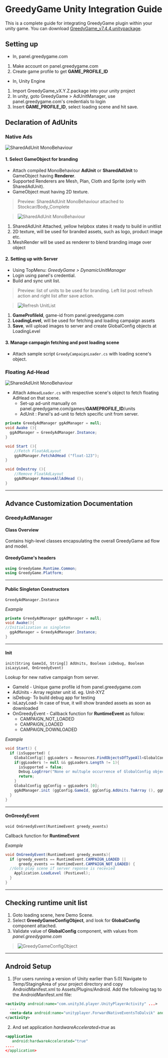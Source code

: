 GreedyGame Unity Integration Guide
===================

This is a complete guide for integrating GreedyGame plugin within your unity game. You can download [GreedyGame_v7.4.4.unitypackage](current-sdk/GreedyGame_v7.4.4.unitypackage).


## Setting up
* In, panel.greedygame.com
 1. Make account on panel.greedygame.com
 2. Create game profile to get **GAME_PROFILE_ID**
* In, Unity Engine
 1. Import GreedyGame_vX.Y.Z.package into your unity project
 2. In unity, goto GreedyGame > AdUnitManager, use panel.greedygame.com's credentials to login
 3. Insert **GAME_PROFILE_ID**, select loading scene and hit save.

## Declaration of AdUnits
### Native Ads
![SharedAdUnit MonoBehaviour](https://raw.githubusercontent.com/GreedyGame/Unity-Sample/master/screen-shots/1_branded_game.png?raw=true "SharedAdUnit MonoBehaviour attached to Stockcar/Body_Complete" )

#### 1. Select GameObject for branding
* Attach compiled MonoBehaviour **AdUnit** or **SharedAdUnit**  to GameObject having **Renderer**.
* Supported Renderers are Mesh, Plan, Cloth and Sprite (only with SharedAdUnit).
* GameObject must having 2D texture.

> Preview: SharedAdUnit MonoBehaviour attached to Stockcar/Body_Complete

> ![SharedAdUnit MonoBehaviour](https://raw.githubusercontent.com/GreedyGame/Unity-Sample/master/screen-shots/2_attached_monobehaviour.png?raw=true "SharedAdUnit MonoBehaviour attached to Stockcar/Body_Complete" )
 1. SharedAdUnit Attached, yellow helpbox states it ready to build in unitlist
 2. 2D texture, will be used for branded assets, such as logo, product image etc.
 3. MeshRender will be used as renderer to blend branding image over object

#### 2. Setting up with Server
* Using TopMenu: *GreedyGame > DynamicUnitManager*
* Login using panel's credential.
* Build and sync unit list.

> Preview: list of units to be used for branding. Left list post refresh action and right list after save action.

> ![Refresh UnitList](https://raw.githubusercontent.com/GreedyGame/Unity-Sample/master/screen-shots/5_refresh_save.png?raw=true "list of units to be used for branding" )
 1. **GameProfileId**, game-id from panel.greedygame.com
 2. **LoadingLevel**, will be used for fetching and loading campaign assets
 3. **Save**, will upload images to server and create GlobalConfig objects at LoadingLevel

#### 3. Manage campagin fetching and post loading scene
* Attach sample script `GreedyCampaignLoader.cs` with loading scene's object.

### Floating Ad-Head

![SharedAdUnit MonoBehaviour](https://raw.githubusercontent.com/GreedyGame/Unity-Sample/master/screen-shots/7_float_ad.png?raw=true "SharedAdUnit MonoBehaviour attached to Stockcar/Body_Complete" )

* Attach `AdHeadLoader.cs` with respective scene's object to fetch floating AdHead on that scene.
  * Set-up ad-unit manually on panel.greedygame.com/games/**GAMEPROFILE_ID**/units 
  * AdUnit : Panel's ad-unit to fetch specific unit from server. 
```csharp
private GreedyAdManager ggAdManager = null;
void Awake (){
  ggAdManager = GreedyAdManager.Instance;
}

void Start (){
    //Fetch FloatAdLayout
    ggAdManager.FetchAdHead ("float-123");
}

void OnDestroy (){
    //Remove FloatAdLayout
    ggAdManager.RemoveAllAdHead ();
}
```

---

## Advance Customization Documentation

### GreedyAdManager
#### Class Overview
Contains high-level classes encapsulating the overall GreedyGame ad flow and model.

#### GreedyGame's headers 
```csharp
using GreedyGame.Runtime.Common;
using GreedyGame.Platform;
```
---

#### Public Singleton Constructors
`GreedyAdManager.Instance`

*Example*
```csharp
private GreedyAdManager ggAdManager = null;
void Awake(){
//Initialization as singleton
  ggAdManager = GreedyAdManager.Instance;
}
```
---

#### Init
`init(String GameId, String[] AdUnits, Boolean isDebug, Boolean isLazyLoad, OnGreedyEvent)`

Lookup for new native campaign from server.
* GameId - Unique game profile id from panel.greedygame.com
* AdUnits - Array register unit id. eg. Unit-XYZ
* isDebug- To build debug app for testing
* isLazyLoad- In case of true, it will show branded assets as soon as downloaded 
* OnGreedyEvent - Callback function for **RuntimeEvent** as follow:
  - CAMPAIGN_NOT_LOADED
  - CAMPAIGN_LOADED
  - CAMPAIGN_DOWNLOADED

*Example*
```csharp
void Start() {
  if (isSupported) {
    GlobalConfig[] ggLoaders = Resources.FindObjectsOfTypeAll<GlobalConfig> ();
    if(ggLoaders != null && ggLoaders.Length != 1){
      isSupported = false;
      Debug.LogError("None or multuple occurrence of GlobalConfig object found!");
      return;
    }
    GlobalConfig ggConfig = ggLoaders [0];
    ggAdManager.init (ggConfig.GameId, ggConfig.AdUnits.ToArray (), ggConfig.isDebug, ggConfig.isLazyLoad, OnGreedyEvent);
  }
}
```
---

#### OnGreedyEvent
`void OnGreedyEvent(RuntimeEvent greedy_events)`

Callback function for **RuntimeEvent**

*Example*
```csharp
void OnGreedyEvent(RuntimeEvent greedy_events){
  if (greedy_events == RuntimeEvent.CAMPAIGN_LOADED || 
      greedy_events == RuntimeEvent.CAMPAIGN_NOT_LOADED) {
  //Goto play scene if server reponse is recevied
    Application.LoadLevel (PostLevel);
  }
}
```
---

## Checking runtime unit list

1. Goto loading scene, here Demo Scene.
2. Select **GreedyGameConfigObject**, and look for **GlobalConfig** component attached.
3. Validate value of **GlobalConfig** component, with values from *panel.greedygame.com*

> ![GreedyGameConfigObject](https://raw.githubusercontent.com/GreedyGame/Unity-Sample/master/screen-shots/6_global_config.png?raw=true "Checking runtime unit list" )


---

## Android Setup
1. [For users running a version of Unity earlier than 5.0] Navigate to Temp/StagingArea of your project directory and copy AndroidManifest.xml to Assets/Plugins/Android. Add the following <meta-data> tag to the AndroidManifest.xml file:
  
  ```xml
  <activity android:name="com.unity3d.player.UnityPlayerActivity" ...>
    ...
    <meta-data android:name="unityplayer.ForwardNativeEventsToDalvik" android:value="true" />
  </activity>
  ```
2. And set application *hardwareAccelerated=true* as
  ```xml
  <application 
     android:hardwareAccelerated="true"
  ....
  </application>
  
  ```
